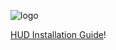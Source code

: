 ![logo](https://github.com/user-attachments/assets/d43d61aa-602f-495b-bc42-ad0af64c7b74)

[HUD Installation Guide](https://github.com/Hypnootize/TF2-HUD-Installation-Guides)!
